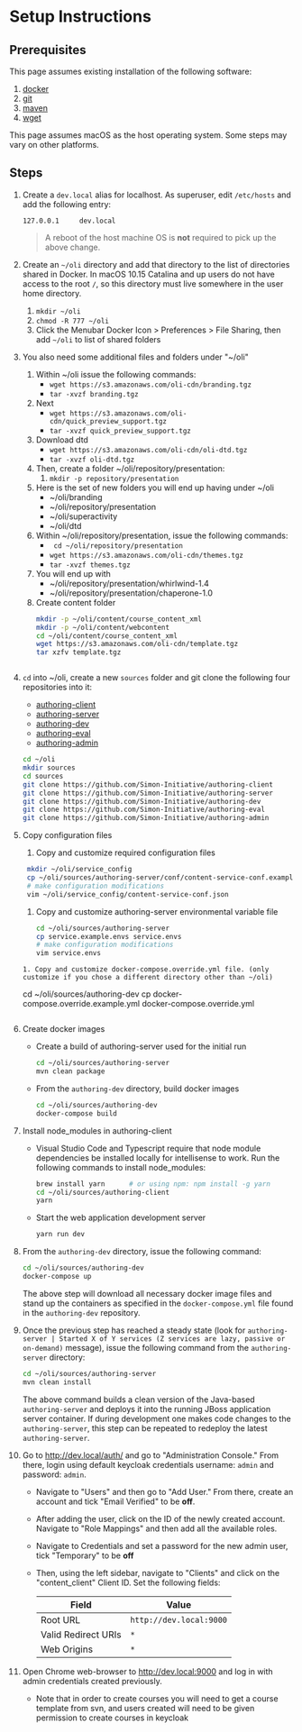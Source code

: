 # Setup Instructions

## Prerequisites

This page assumes existing installation of the following software:

1. [docker](https://www.docker.com/docker-mac)
1. [git](https://www.atlassian.com/git/tutorials/install-git)
1. [maven](https://www.mkyong.com/maven/install-maven-on-mac-osx)
1. [wget](https://www.cyberciti.biz/faq/howto-install-wget-om-mac-os-x-mountain-lion-mavericks-snow-leopard/)

This page assumes macOS as the host operating system.  Some steps may vary on other platforms.

## Steps

1. Create a `dev.local` alias for localhost.  As superuser, edit `/etc/hosts`
and add the following entry:

    ```text
    127.0.0.1     dev.local
    ```
  
    > A reboot of the host machine OS is **not** required to pick up the above change.

1. Create an `~/oli` directory and add that directory to the list
of directories shared in Docker. In macOS 10.15 Catalina and up users do not have access to the root `/`, so this directory must live somewhere in the user home directory.

    1. ```mkdir ~/oli```
    1. ```chmod -R 777 ~/oli```
    1. Click the Menubar Docker Icon > Preferences > File Sharing, then add ```~/oli``` to list of shared folders

1. You also need some additional files and folders under "~/oli"
    1. Within ~/oli issue the following commands:
        * ```wget https://s3.amazonaws.com/oli-cdn/branding.tgz```
        * ```tar -xvzf branding.tgz```
    1. Next 
        * ```wget https://s3.amazonaws.com/oli-cdn/quick_preview_support.tgz```
        * ```tar -xvzf quick_preview_support.tgz```
    1. Download dtd
        * ```wget https://s3.amazonaws.com/oli-cdn/oli-dtd.tgz```
        * ```tar -xvzf oli-dtd.tgz```
    1. Then, create a folder ~/oli/repository/presentation:
        1. ```mkdir -p repository/presentation```
    1. Here is the set of new folders you will end up having under ~/oli
        * ~/oli/branding
        * ~/oli/repository/presentation
        * ~/oli/superactivity
        * ~/oli/dtd
    1. Within ~/oli/repository/presentation, issue the following commands:
        * ``` cd ~/oli/repository/presentation```
        * ```wget https://s3.amazonaws.com/oli-cdn/themes.tgz```
        * ```tar -xvzf themes.tgz```
    1. You will end up with
        * ~/oli/repository/presentation/whirlwind-1.4
        * ~/oli/repository/presentation/chaperone-1.0
    1. Create content folder
       ```sh
       mkdir -p ~/oli/content/course_content_xml
       mkdir -p ~/oli/content/webcontent
       cd ~/oli/content/course_content_xml
       wget https://s3.amazonaws.com/oli-cdn/template.tgz
       tar xzfv template.tgz
      ```

1. `cd` into ~/oli, create a new `sources` folder and git clone the following four repositories into it:
    * [authoring-client](https://github.com/Simon-Initiative/authoring-client)
    * [authoring-server](https://github.com/Simon-Initiative/authoring-server)
    * [authoring-dev](https://github.com/Simon-Initiative/authoring-dev)
    * [authoring-eval](https://github.com/Simon-Initiative/authoring-eval)
    * [authoring-admin](https://github.com/Simon-Initiative/authoring-admin)

    ```sh
    cd ~/oli
    mkdir sources
    cd sources
    git clone https://github.com/Simon-Initiative/authoring-client
    git clone https://github.com/Simon-Initiative/authoring-server
    git clone https://github.com/Simon-Initiative/authoring-dev
    git clone https://github.com/Simon-Initiative/authoring-eval
    git clone https://github.com/Simon-Initiative/authoring-admin
    ```

1. Copy configuration files
    1. Copy and customize required configuration files
      ```sh
       mkdir ~/oli/service_config
       cp ~/oli/sources/authoring-server/conf/content-service-conf.example.json ~/oli/service_config/content-service-conf.json
       # make configuration modifications
       vim ~/oli/service_config/content-service-conf.json
      ```
    1. Copy and customize authoring-server environmental variable file
       ```sh
       cd ~/oli/sources/authoring-server
       cp service.example.envs service.envs
       # make configuration modifications
       vim service.envs
      ```
    1. Copy and customize docker-compose.override.yml file. (only customize if you chose a different directory other than ~/oli)
      ```
      cd ~/oli/sources/authoring-dev
      cp docker-compose.override.example.yml docker-compose.override.yml
      ```
1. Create docker images
    * Create a build of authoring-server used for the initial run

      ```sh
      cd ~/oli/sources/authoring-server
      mvn clean package
      ```

    * From the `authoring-dev` directory, build docker images

      ```sh
      cd ~/oli/sources/authoring-dev
      docker-compose build
      ```

1. Install node_modules in authoring-client
    * Visual Studio Code and Typescript require that node module dependencies be installed locally for intellisense to work. Run the following commands to install node_modules:

      ```sh
      brew install yarn      # or using npm: npm install -g yarn
      cd ~/oli/sources/authoring-client
      yarn
      ```

    * Start the web application development server

      ```sh
      yarn run dev
      ```

1. From the `authoring-dev` directory, issue the following command:

    ```sh
    cd ~/oli/sources/authoring-dev
    docker-compose up
    ```

    The above step will download all necessary docker image files and stand up the containers as
    specified in the `docker-compose.yml` file found in the `authoring-dev` repository.

1. Once the previous step has reached a steady state (look for `authoring-server | Started X of Y services (Z services are lazy, passive or on-demand)` message), issue the following command from the `authoring-server` directory:

    ```sh
    cd ~/oli/sources/authoring-server
    mvn clean install
    ```

    The above command builds a clean version of the Java-based `authoring-server` and deploys it into the running JBoss application server container. If during development one makes code changes to the `authoring-server`, this step can be repeated to redeploy the latest `authoring-server`.

1. Go to <http://dev.local/auth/> and go to "Administration Console." From there, login using default keycloak credentials username: `admin` and password: `admin`.
    * Navigate to "Users" and then go to "Add User." From there, create an account and tick "Email Verified" to be **off**.
    * After adding the user, click on the ID of the newly created account. Navigate to "Role Mappings" and then add all the available roles.
    * Navigate to Credentials and set a password for the new admin user, tick "Temporary" to be **off**
    * Then, using the left sidebar, navigate to "Clients" and click on the "content_client" Client ID. Set the following fields:

      | Field | Value |
      | ---- | ----- |
      | Root URL | `http://dev.local:9000` |
      | Valid Redirect URIs | `*` |
      | Web Origins  | `*` |

1. Open Chrome web-browser to <http://dev.local:9000> and log in with admin credentials created previously.
    * Note that in order to create courses you will need to get a course template from svn, and users created will need to be given permission to create courses in keycloak

      
